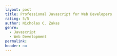 ```yaml
---
layout: post
title: Professional Javascript for Web Developers
rating: 5/5
author: Nicholas C. Zakas
genre:
  - Javascript
  - Web Development
permalink:
header: no
---
```

